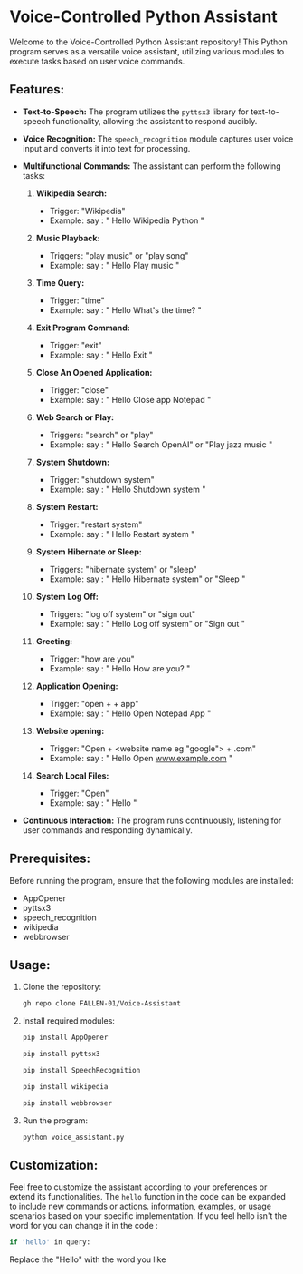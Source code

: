 # Voice-Controlled Python Assistant

Welcome to the Voice-Controlled Python Assistant repository! This Python program serves as a versatile voice assistant, utilizing various modules to execute tasks based on user voice commands.

## Features:

- **Text-to-Speech:** The program utilizes the `pyttsx3` library for text-to-speech functionality, allowing the assistant to respond audibly.
- **Voice Recognition:** The `speech_recognition` module captures user voice input and converts it into text for processing.
- **Multifunctional Commands:** The assistant can perform the following tasks:

  1. **Wikipedia Search:**
     - Trigger: "Wikipedia"
     - Example: say : " Hello Wikipedia Python "

  2. **Music Playback:**
     - Triggers: "play music" or "play song"
     - Example: say : " Hello Play music "

  3. **Time Query:**
     - Trigger: "time"
     - Example: say : " Hello What's the time? "

  4. **Exit Program Command:**
     - Trigger: "exit"
     - Example: say : " Hello Exit "

  5. **Close An Opened Application:**
     - Trigger: "close"
     - Example: say : " Hello Close app Notepad "

  6. **Web Search or Play:**
     - Triggers: "search" or "play"
     - Example: say : " Hello Search OpenAI" or "Play jazz music "

  7. **System Shutdown:**
     - Trigger: "shutdown system"
     - Example: say : " Hello Shutdown system "

  8. **System Restart:**
     - Trigger: "restart system"
     - Example: say : " Hello Restart system "

  9. **System Hibernate or Sleep:**
     - Triggers: "hibernate system" or "sleep"
     - Example: say : " Hello Hibernate system" or "Sleep "

  10. **System Log Off:**
      - Triggers: "log off system" or "sign out"
      - Example: say : " Hello Log off system" or "Sign out "

  11. **Greeting:**
      - Trigger: "how are you"
      - Example: say : " Hello How are you? "

  12. **Application Opening:**
      - Trigger: "open + <appname> + app"
      - Example: say : " Hello Open Notepad App "

  13. **Website opening:**
      - Trigger: "Open  + <website name eg "google"> + .com"
      - Example: say : " Hello Open www.example.com "
  
  14. **Search Local Files:**
      - Trigger: "Open"
      - Example: say : " Hello <File Name> "

- **Continuous Interaction:** The program runs continuously, listening for user commands and responding dynamically.
  

## Prerequisites:

Before running the program, ensure that the following modules are installed:

- AppOpener
- pyttsx3
- speech_recognition
- wikipedia
- webbrowser

## Usage:

1. Clone the repository:

   ```bash
   gh repo clone FALLEN-01/Voice-Assistant
   ```

2. Install required modules:

   ```bash
   pip install AppOpener
   ```
   
   ```bash
   pip install pyttsx3
   ```
   ```bash
   pip install SpeechRecognition 
   ```
   ```bash
   pip install wikipedia
   ```
   ```bash
   pip install webbrowser
   ```
   

3. Run the program:

   ```bash
   python voice_assistant.py
   ```

## Customization:

Feel free to customize the assistant according to your preferences or extend its functionalities. The `hello` function in the code can be expanded to include new commands or actions.
information, examples, or usage scenarios based on your specific implementation.
If you feel hello isn't the word for you can change it in the code :

```bash
if 'hello' in query:
```
Replace the "Hello" with the word you like 

